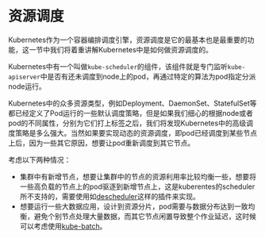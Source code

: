 # 资源调度

Kubernetes作为一个容器编排调度引擎，资源调度是它的最基本也是最重要的功能，这一节中我们将着重讲解Kubernetes中是如何做资源调度的。

Kubernetes中有一个叫做`kube-scheduler`的组件，该组件就是专门监听`kube-apiserver`中是否有还未调度到node上的pod，再通过特定的算法为pod指定分派node运行。

Kubernetes中的众多资源类型，例如Deployment、DaemonSet、StatefulSet等都已经定义了Pod运行的一些默认调度策略，但是如果我们细心的根据node或者pod的不同属性，分别为它们打上标签之后，我们将发现Kubernetes中的高级调度策略是多么强大。当然如果要实现动态的资源调度，即pod已经调度到某些节点上后，因为一些其它原因，想要让pod重新调度到其它节点。

考虑以下两种情况：

* 集群中有新增节点，想要让集群中的节点的资源利用率比较均衡一些，想要将一些高负载的节点上的pod驱逐到新增节点上，这是kuberentes的scheduler所不支持的，需要使用如[descheduler](https://github.com/kubernetes-incubator/descheduler)这样的插件来实现。
* 想要运行一些大数据应用，设计到资源分片，pod需要与数据分布达到一致均衡，避免个别节点处理大量数据，而其它节点闲置导致整个作业延迟，这时候可以考虑使用[kube-batch](https://github.com/kubernetes-incubator/kube-batch)。

